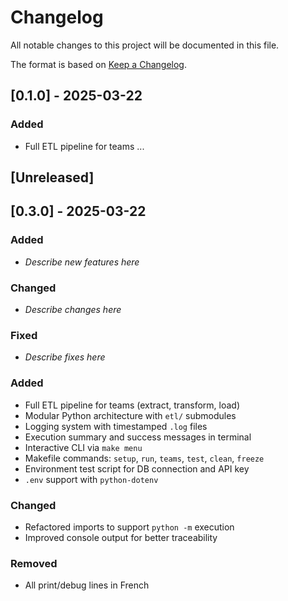 # Changelog

All notable changes to this project will be documented in this file.

The format is based on [Keep a Changelog](https://keepachangelog.com/en/1.0.0/).

## [0.1.0] - 2025-03-22

### Added
- Full ETL pipeline for teams
...

## [Unreleased]
## [0.3.0] - 2025-03-22

### Added
- _Describe new features here_

### Changed
- _Describe changes here_

### Fixed
- _Describe fixes here_


### Added
- Full ETL pipeline for teams (extract, transform, load)
- Modular Python architecture with `etl/` submodules
- Logging system with timestamped `.log` files
- Execution summary and success messages in terminal
- Interactive CLI via `make menu`
- Makefile commands: `setup`, `run`, `teams`, `test`, `clean`, `freeze`
- Environment test script for DB connection and API key
- `.env` support with `python-dotenv`

### Changed
- Refactored imports to support `python -m` execution
- Improved console output for better traceability

### Removed
- All print/debug lines in French

